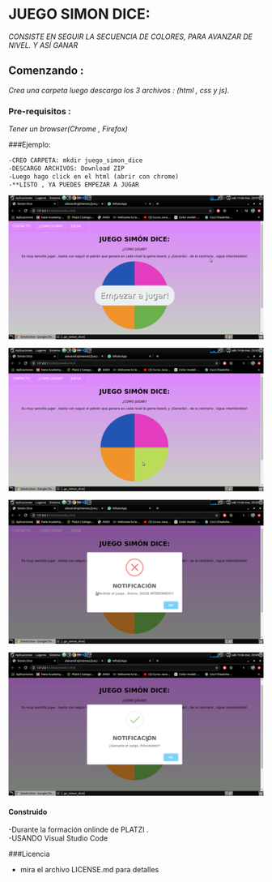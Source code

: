 
# JUEGO SIMON DICE:
 _CONSISTE EN SEGUIR LA SECUENCIA DE COLORES, PARA AVANZAR DE NIVEL. Y ASÍ GANAR_

## Comenzando :
_Crea una carpeta luego descarga los 3 archivos : (html , css y js)._ 
 

### Pre-requisitos :
_Tener un browser(Chrome , Firefox)_


###Ejemplo:
```
-CREO CARPETA: mkdir juego_simon_dice   
-DESCARGO ARCHIVOS: Download ZIP  
-Luego hago click en el html (abrir con chrome)  
-**LISTO , YA PUEDES EMPEZAR A JUGAR  
```


![juego](https://github.com/alexandrajimenezc/juego_simon_dice/blob/master/simondice.png)  


![color activo](https://github.com/alexandrajimenezc/juego_simon_dice/blob/master/simondice1.png)  


![perdiste el juego](https://github.com/alexandrajimenezc/juego_simon_dice/blob/master/simondiceperdiste.png)  


![GANASTE el juego](https://github.com/alexandrajimenezc/juego_simon_dice/blob/master/simondiceganaste.png)  


#### Construido
 -Durante la formación onlinde de PLATZI .  
 -USANDO Visual Studio Code  


###Licencia 
 - mira el archivo LICENSE.md para detalles

